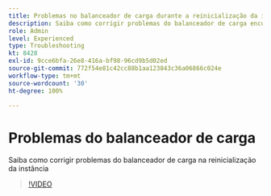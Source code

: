 ```yaml
---
title: Problemas no balanceador de carga durante a reinicialização da instância
description: Saiba como corrigir problemas do balanceador de carga encontrados durante a reinicialização da instância
role: Admin
level: Experienced
type: Troubleshooting
kt: 8428
exl-id: 9cce6bfa-26e8-416a-bf98-96cd9b5d02ed
source-git-commit: 772f54e81c42cc88b1aa123843c36a06866c024e
workflow-type: tm+mt
source-wordcount: '30'
ht-degree: 100%

---
```


# Problemas do balanceador de carga

Saiba como corrigir problemas do balanceador de carga na reinicialização da instância
>[!VIDEO](https://video.tv.adobe.com/v/335984?quality=12)
